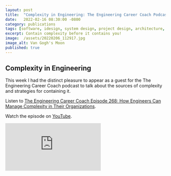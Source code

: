 ```yaml
---
layout: post
title:  "Complexity in Engineering: The Engineering Career Coach Podcast"
date:   2022-02-16 08:30:00 -0800
category: publications
tags: [software, idesign, system design, project design, architecture, complexity, containment, large numbers, exponential, geometric, factorial, integration, market, technological, operational]
excerpt: Contain complexity before it contains you!
image:  /assets/20220206_112917.jpg
image_alt: Van Gogh's Moon
published: true
---
```


## Complexity in Engineering

This week I had the distinct pleasure to appear as a guest for the The Engineering Career Coach podcast to talk about the sources of complexity and strategies for containing it.

Listen to [The Engineering Career Coach Episode 268: How Engineers Can Manage Complexity in Their Organizations](https://engineeringmanagementinstitute.org/tecc-268-engineers-manage-complexity-organizations/).

Watch the episode on [YouTube](https://www.youtube.com/watch?v=GJQrMYHTMLM).

<div class="framer">
    <iframe src="https://www.youtube.com/embed/GJQrMYHTMLM" frameborder="0" allow="accelerometer; encrypted-media; gyroscope; picture-in-picture" allowfullscreen></iframe>
</div>



